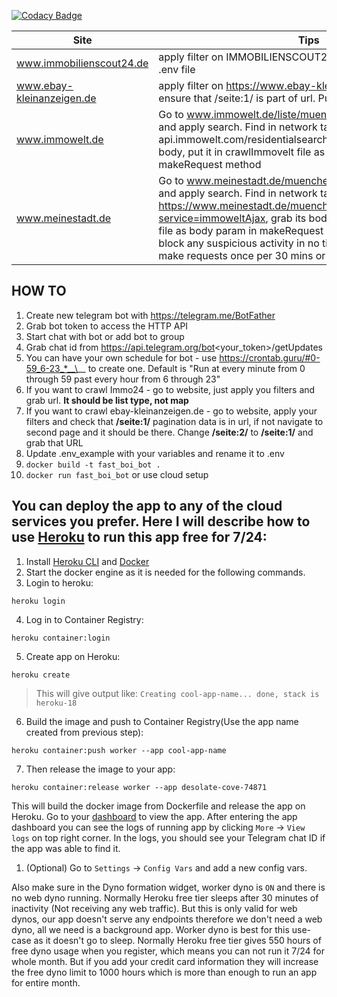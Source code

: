 [![Codacy Badge](https://api.codacy.com/project/badge/Grade/821159f07dc944cdbd3f4095fd8b1cb0)](https://app.codacy.com/gh/layonez/fastboibot?utm_source=github.com&utm_medium=referral&utm_content=layonez/fastboibot&utm_campaign=Badge_Grade_Settings)

| Site                      | Tips                                                                                                                                                                                                                                                                                                                                                                                         |
| ------------------------- | -------------------------------------------------------------------------------------------------------------------------------------------------------------------------------------------------------------------------------------------------------------------------------------------------------------------------------------------------------------------------------------------- |
| www.immobilienscout24.de  | apply filter on IMMOBILIENSCOUT24.DE and grab url. Put it in .env file                                                                                                                                                                                                                                                                                                                       |
| www.ebay-kleinanzeigen.de | apply filter on https://www.ebay-kleinanzeigen.de and grab url, ensure that /seite:1/ is part of url. Put it in .env file                                                                                                                                                                                                                                                                    |
| www.immowelt.de           | Go to www.immowelt.de/liste/muenchen/wohnungen/mieten and apply search. Find in network tab call to api.immowelt.com/residentialsearch/v1/searches, grab its body, put it in crawlImmovelt file as body param in makeRequest method                                                                                                                                                          |
| www.meinestadt.de         | Go to www.meinestadt.de/muenchen/immobilien/wohnungen and apply search. Find in network tab POST call to https://www.meinestadt.de/muenchen/immobilien/wohnungen?service=immoweltAjax, grab its body, put it in crawlMeinestadt file as body param in makeRequest method. Those guys will block any suspicious activity in no time, so be cautious and make requests once per 30 mins or so. |

## HOW TO

1. Create new telegram bot with https://telegram.me/BotFather
2. Grab bot token to access the HTTP API
3. Start chat with bot or add bot to group
4. Grab chat id from https://api.telegram.org/bot<your_token>/getUpdates
5. You can have your own schedule for bot - use https://crontab.guru/#0-59_6-23_*__\__ to create one. Default is "Run at every minute from 0 through 59 past every hour from 6 through 23"
6. If you want to crawl Immo24 - go to website, just apply you filters and grab url. **It should be list type, not map**
7. If you want to crawl ebay-kleinanzeigen.de - go to website, apply your filters and check that **/seite:1/** pagination data is in url, if not navigate to second page and it should be there. Change **/seite:2/** to **/seite:1/** and grab that URL
8. Update .env_example with your variables and rename it to .env
9. `docker build -t fast_boi_bot .`
10. `docker run fast_boi_bot` or use cloud setup

## You can deploy the app to any of the cloud services you prefer. Here I will describe how to use [Heroku](https://www.heroku.com/pricing) to run this app free for 7/24:

1.  Install [Heroku CLI](https://devcenter.heroku.com/articles/heroku-cli) and [Docker](https://docs.docker.com/get-docker/)
2.  Start the docker engine as it is needed for the following commands.
3.  Login to heroku:

```
heroku login
```

4.  Log in to Container Registry:

```
heroku container:login
```

5.  Create app on Heroku:

```
heroku create
```

> This will give output like: `Creating cool-app-name... done, stack is heroku-18`

6. Build the image and push to Container Registry(Use the app name created from previous step):

```
heroku container:push worker --app cool-app-name
```

7.  Then release the image to your app:

```
heroku container:release worker --app desolate-cove-74871
```

This will build the docker image from Dockerfile and release the app on Heroku. Go to your [dashboard](https://dashboard.heroku.com/apps) to view the app. After entering the app dashboard you can see the logs of running app by clicking `More` -> `View logs` on top right corner.
In the logs, you should see your Telegram chat ID if the app was able to find it.

1. (Optional) Go to `Settings` -> `Config Vars` and add a new config vars.

Also make sure in the Dyno formation widget, worker dyno is `ON` and there is no web dyno running.
Normally Heroku free tier sleeps after 30 minutes of inactivity (Not receiving any web traffic). But this is only valid for web dynos, our app doesn't serve any endpoints therefore we don't need a web dyno, all we need is a background app. Worker dyno is best for this use-case as it doesn't go to sleep. Normally Heroku free tier gives 550 hours of free dyno usage when you register, which means you can not run it 7/24 for whole month. But if you add your credit card information they will increase the free dyno limit to 1000 hours which is more than enough to run an app for entire month.
